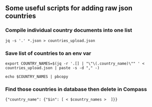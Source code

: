 ## Some useful scripts for adding raw json countries

### Compile individual country documents into one list

`jq -s '.' *.json > countries_upload.json`

### Save list of countries to an env var

`export COUNTRY_NAMES=$(jq -r '.[] | "\"\(.country_name)\"" ' < countries_upload.json | paste -s -d "," -)`

`echo $COUNTRY_NAMES | pbcopy`

### Find those countries in database then delete in Compass

`{"country_name": {"$in": [ < $country_names >  ]}}`